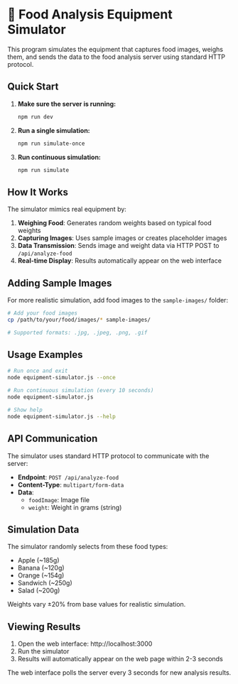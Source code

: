 # 🍎 Food Analysis Equipment Simulator

This program simulates the equipment that captures food images, weighs them, and sends the data to the food analysis server using standard HTTP protocol.

## Quick Start

1. **Make sure the server is running:**

    ```bash
    npm run dev
    ```

2. **Run a single simulation:**

    ```bash
    npm run simulate-once
    ```

3. **Run continuous simulation:**
    ```bash
    npm run simulate
    ```

## How It Works

The simulator mimics real equipment by:

1. **Weighing Food**: Generates random weights based on typical food weights
2. **Capturing Images**: Uses sample images or creates placeholder images
3. **Data Transmission**: Sends image and weight data via HTTP POST to `/api/analyze-food`
4. **Real-time Display**: Results automatically appear on the web interface

## Adding Sample Images

For more realistic simulation, add food images to the `sample-images/` folder:

```bash
# Add your food images
cp /path/to/your/food/images/* sample-images/

# Supported formats: .jpg, .jpeg, .png, .gif
```

## Usage Examples

```bash
# Run once and exit
node equipment-simulator.js --once

# Run continuous simulation (every 10 seconds)
node equipment-simulator.js

# Show help
node equipment-simulator.js --help
```

## API Communication

The simulator uses standard HTTP protocol to communicate with the server:

- **Endpoint**: `POST /api/analyze-food`
- **Content-Type**: `multipart/form-data`
- **Data**:
    - `foodImage`: Image file
    - `weight`: Weight in grams (string)

## Simulation Data

The simulator randomly selects from these food types:

- Apple (~185g)
- Banana (~120g)
- Orange (~154g)
- Sandwich (~250g)
- Salad (~200g)

Weights vary ±20% from base values for realistic simulation.

## Viewing Results

1. Open the web interface: http://localhost:3000
2. Run the simulator
3. Results will automatically appear on the web page within 2-3 seconds

The web interface polls the server every 3 seconds for new analysis results.
